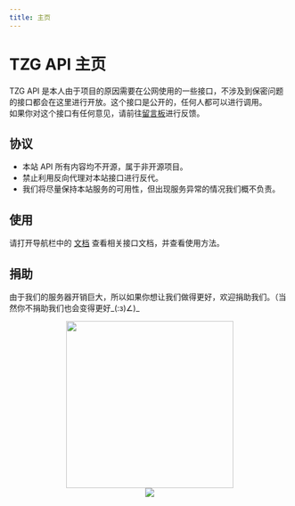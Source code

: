 ```yaml
---
title: 主页
---
```

# TZG API 主页
TZG API 是本人由于项目的原因需要在公网使用的一些接口，不涉及到保密问题的接口都会在这里进行开放。这个接口是公开的，任何人都可以进行调用。   
如果你对这个接口有任何意见，请前往[留言板](https://zihangu.com/?page_id=175)进行反馈。
## 协议
* 本站 API 所有内容均不开源，属于非开源项目。
* 禁止利用反向代理对本站接口进行反代。
* 我们将尽量保持本站服务的可用性，但出现服务异常的情况我们概不负责。  

## 使用
请打开导航栏中的 [文档](/doc/BiliBV.html) 查看相关接口文档，并查看使用方法。
## 捐助
由于我们的服务器开销巨大，所以如果你想让我们做得更好，欢迎捐助我们。（当然你不捐助我们也会变得更好_(:з)∠)_   
<div style="text-align:center"><img style="float:middle" src='https://cdn.tzg6.com/uploads/3408f39d1cd2539947502b9eed56a1cf.jpg' height="300"></div>
<div style="text-align:center"><img style="float:middle" src='https://cdn.tzg6.com/uploads/2f6afc2c60cbd73e3b23b1a50e972c59.png'></div>